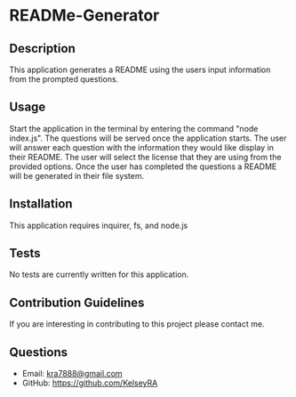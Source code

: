 # READMe-Generator

## Description

This application generates a README using the users input information from the prompted questions.

## Usage

Start the application in the terminal by entering the command "node index.js". The questions will be served once the application starts. The user will answer each question with the information they would like display in their README. The user will select the license that they are using from the provided options. Once the user has completed the questions a README will be generated in their file system.

## Installation

This application requires inquirer, fs, and node.js

## Tests

No tests are currently written for this application.

## Contribution Guidelines

If you are interesting in contributing to this project please contact me.

## Questions

- Email: kra7888@gmail.com
- GitHub: https://github.com/KelseyRA
